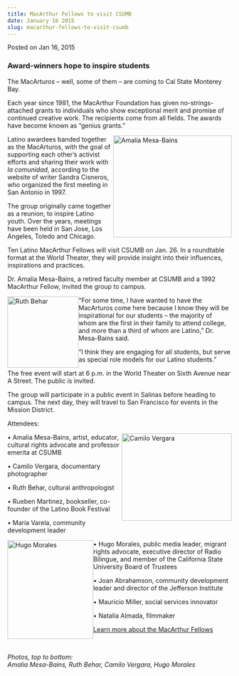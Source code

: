 ```yaml
---
title: MacArthur Fellows to visit CSUMB
date: January 16 2015
slug: macarthur-fellows-to-visit-csumb
---
```


    

<span class="date">Posted on Jan 16, 2015 </span>

<h3>Award-winners hope to inspire students</h3>
<p>The MacArturos &#x2013; well, some of them &#x2013; are coming to Cal State
Monterey Bay.</p>
<p>Each year since 1981, the MacArthur Foundation has given
no-strings-attached grants to individuals who show exceptional
merit and promise of continued creative work. The recipients come
from all fields. The awards have become known as &#x201C;genius
grants.&#x201D;</p>
<p><img alt="Amalia Mesa-Bains" src="https://news.csumb.edu/sites/default/files/65/attachments/news/images/amalia_mesa-bains_for_web.jpg" style="width:266px; height:229px; float:right">Latino awardees
banded together as the MacArturos, with the goal of supporting each
other&#x2019;s activist efforts and sharing their work with <em>la
comunidad</em>, according to the website of writer Sandra Cisneros,
who organized the first meeting in San Antonio in 1997.</img></p>
<p>The group originally came together as a reunion, to inspire
Latino youth. Over the years, meetings have been held in San Jose,
Los Angeles, Toledo and Chicago.</p>
<p>Ten Latino MacArthur Fellows will visit CSUMB on Jan. 26. In a
roundtable format at the World Theater, they will provide insight
into their influences, inspirations and practices.</p>
<p>Dr. Amalia Mesa-Bains, a retired faculty member at CSUMB and a
1992 MacArthur Fellow, invited the group to campus.</p>
<p><img alt="Ruth Behar" src="https://news.csumb.edu/sites/default/files/65/attachments/news/images/ruth_behar_for_web.jpg" style="width:160px; height:160px; float:left">&#x201C;For some time, I
have wanted to have the MacArturos come here because I know they
will be inspirational for our students &#x2013; the majority of whom are
the first in their family to attend college, and more than a third
of whom are Latino,&#x201D; Dr. Mesa-Bains said.</img></p>
<p>&#x201C;I think they are engaging for all students, but serve as
special role models for our Latino students.&#x201D;</p>
<p>The free event will start at 6 p.m. in the World Theater on
Sixth Avenue near A Street. The public is invited.</p>
<p>The group will participate in a public event in Salinas before
heading to campus. The next day, they will travel to San Francisco
for events in the Mission District.</p>
<p>Attendees:</p>
<p><img alt="Camilo Vergara" src="https://news.csumb.edu/sites/default/files/65/attachments/news/images/camilo_jose_vergara_for_web.jpg" style="width:247px; height:196px; float:right">&#x2022; Amalia
Mesa-Bains, artist, educator, cultural rights advocate and
professor emerita at CSUMB</img></p>
<p>&#x2022; Camilo Vergara, documentary photographer</p>
<p>&#x2022; Ruth Behar, cultural anthropologist</p>
<p>&#x2022; Rueben Martinez, bookseller, co-founder of the Latino Book
Festival</p>
<p>&#x2022; Maria Varela, community development leader</p>
<p><img alt="Hugo Morales" src="https://news.csumb.edu/sites/default/files/65/attachments/news/images/hugo_morales_for_web.jpg" style="width:193px; height:222px; float:left">&#x2022; Hugo Morales,
public media leader, migrant rights advocate, executive director of
Radio Bilingue, and member of the California State University Board
of Trustees</img></p>
<p>&#x2022; Joan Abrahamson, community development leader and director of
the Jefferson Institute</p>
<p>&#x2022; Mauricio Miller, social services innovator</p>
<p>&#x2022; Natalia Almada, filmmaker</p>
<p><a href="https://www.macfound.org/programs/fellows/" rel="nofollow">Learn more about the MacArthur Fellows</a></p>
<p>&#xA0;</p>
<p><em>Photos, top to bottom:<br>
Amalia Mesa-Bains, Ruth Behar, Camilo Vergara, Hugo
Morales</br></em><br>
&#xA0;</br></p>

 

 
